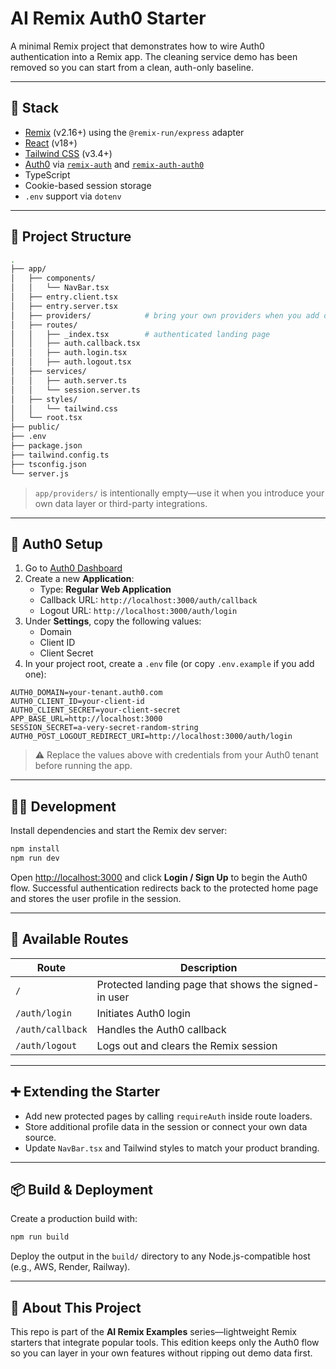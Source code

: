 # AI Remix Auth0 Starter

A minimal Remix project that demonstrates how to wire Auth0 authentication into a Remix app. The cleaning service demo has been removed so you can start from a clean, auth-only baseline.

---

## 🚀 Stack

- [Remix](https://remix.run/) (v2.16+) using the `@remix-run/express` adapter
- [React](https://reactjs.org/) (v18+)
- [Tailwind CSS](https://tailwindcss.com/) (v3.4+)
- [Auth0](https://auth0.com/) via [`remix-auth`](https://github.com/sergiodxa/remix-auth) and [`remix-auth-auth0`](https://github.com/sergiodxa/remix-auth-auth0)
- TypeScript
- Cookie-based session storage
- `.env` support via `dotenv`

---

## 📁 Project Structure

```bash
.
├── app/
│   ├── components/
│   │   └── NavBar.tsx
│   ├── entry.client.tsx
│   ├── entry.server.tsx
│   ├── providers/            # bring your own providers when you add data sources
│   ├── routes/
│   │   ├── _index.tsx        # authenticated landing page
│   │   ├── auth.callback.tsx
│   │   ├── auth.login.tsx
│   │   ├── auth.logout.tsx
│   ├── services/
│   │   ├── auth.server.ts
│   │   └── session.server.ts
│   ├── styles/
│   │   └── tailwind.css
│   └── root.tsx
├── public/
├── .env
├── package.json
├── tailwind.config.ts
├── tsconfig.json
└── server.js
```

> `app/providers/` is intentionally empty—use it when you introduce your own data layer or third-party integrations.

---

## 🔐 Auth0 Setup

1. Go to [Auth0 Dashboard](https://manage.auth0.com/)
2. Create a new **Application**:
   - Type: **Regular Web Application**
   - Callback URL: `http://localhost:3000/auth/callback`
   - Logout URL: `http://localhost:3000/auth/login`
3. Under **Settings**, copy the following values:
   - Domain
   - Client ID
   - Client Secret
4. In your project root, create a `.env` file (or copy `.env.example` if you add one):

```env
AUTH0_DOMAIN=your-tenant.auth0.com
AUTH0_CLIENT_ID=your-client-id
AUTH0_CLIENT_SECRET=your-client-secret
APP_BASE_URL=http://localhost:3000
SESSION_SECRET=a-very-secret-random-string
AUTH0_POST_LOGOUT_REDIRECT_URI=http://localhost:3000/auth/login
```

> ⚠️ Replace the values above with credentials from your Auth0 tenant before running the app.

---

## 🧑‍💻 Development

Install dependencies and start the Remix dev server:

```bash
npm install
npm run dev
```

Open [http://localhost:3000](http://localhost:3000) and click **Login / Sign Up** to begin the Auth0 flow. Successful authentication redirects back to the protected home page and stores the user profile in the session.

---

## 📄 Available Routes

| Route             | Description                                           |
|-------------------|-------------------------------------------------------|
| `/`               | Protected landing page that shows the signed-in user |
| `/auth/login`     | Initiates Auth0 login                                 |
| `/auth/callback`  | Handles the Auth0 callback                            |
| `/auth/logout`    | Logs out and clears the Remix session                 |

---

## ➕ Extending the Starter

- Add new protected pages by calling `requireAuth` inside route loaders.
- Store additional profile data in the session or connect your own data source.
- Update `NavBar.tsx` and Tailwind styles to match your product branding.

---

## 📦 Build & Deployment

Create a production build with:

```bash
npm run build
```

Deploy the output in the `build/` directory to any Node.js-compatible host (e.g., AWS, Render, Railway).

---

## 🧠 About This Project

This repo is part of the **AI Remix Examples** series—lightweight Remix starters that integrate popular tools. This edition keeps only the Auth0 flow so you can layer in your own features without ripping out demo data first.
